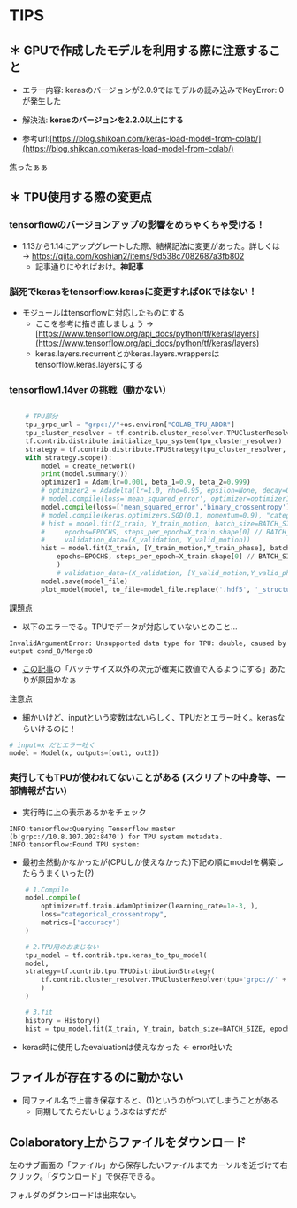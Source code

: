 # TIPS

## ＊ GPUで作成したモデルを利用する際に注意すること
- エラー内容: kerasのバージョンが2.0.9ではモデルの読み込みでKeyError: 0が発生した

- 解決法: __kerasのバージョンを2.2.0以上にする__

- 参考url:[https://blog.shikoan.com/keras-load-model-from-colab/](https://blog.shikoan.com/keras-load-model-from-colab/)

焦ったぁぁ

## ＊ TPU使用する際の変更点

### tensorflowのバージョンアップの影響をめちゃくちゃ受ける！
- 1.13から1.14にアップグレートした際、結構記法に変更があった。詳しくは → https://qiita.com/koshian2/items/9d538c7082687a3fb802
	- 記事通りにやればおけ。**神記事**

### 脳死でkerasをtensorflow.kerasに変更すればOKではない！

- モジュールはtensorflowに対応したものにする
    - ここを参考に描き直しましょう → [https://www.tensorflow.org/api_docs/python/tf/keras/layers](https://www.tensorflow.org/api_docs/python/tf/keras/layers)
    - keras.layers.recurrentとかkeras.layers.wrappersはtensorflow.keras.layersにする


### tensorflow1.14ver の挑戦（動かない）
```python

    # TPU部分
    tpu_grpc_url = "grpc://"+os.environ["COLAB_TPU_ADDR"]
    tpu_cluster_resolver = tf.contrib.cluster_resolver.TPUClusterResolver(tpu_grpc_url)
    tf.contrib.distribute.initialize_tpu_system(tpu_cluster_resolver)
    strategy = tf.contrib.distribute.TPUStrategy(tpu_cluster_resolver, steps_per_run=100)
    with strategy.scope():
        model = create_network()
        print(model.summary())
        optimizer1 = Adam(lr=0.001, beta_1=0.9, beta_2=0.999)
        # optimizer2 = Adadelta(lr=1.0, rho=0.95, epsilon=None, decay=0.0)
        # model.compile(loss='mean_squared_error', optimizer=optimizer1)
        model.compile(loss=['mean_squared_error','binary_crossentropy'], optimizer=optimizer1)
        # model.compile(keras.optimizers.SGD(0.1, momentum=0.9), "categorical_crossentropy", ["acc"])
        # hist = model.fit(X_train, Y_train_motion, batch_size=BATCH_SIZE, 
        #     epochs=EPOCHS, steps_per_epoch=X_train.shape[0] // BATCH_SIZE, validation_steps=X_validation.shape[0] // BATCH_SIZE,
        #     validation_data=(X_validation, Y_valid_motion))
        hist = model.fit(X_train, [Y_train_motion,Y_train_phase], batch_size=BATCH_SIZE, 
            epochs=EPOCHS, steps_per_epoch=X_train.shape[0] // BATCH_SIZE, validation_steps=X_validation.shape[0] // BATCH_SIZE
            )
            # validation_data=(X_validation, [Y_valid_motion,Y_valid_phase]))
        model.save(model_file)
        plot_model(model, to_file=model_file.replace('.hdf5', '_structure.png'), show_shapes=True)

```

課題点
- 以下のエラーでる。TPUでデータが対応していないとのこと…
```
InvalidArgumentError: Unsupported data type for TPU: double, caused by output cond_8/Merge:0
```
- [この記事](https://lang-int.hatenablog.com/entry/2019/04/29/162132)の「バッチサイズ以外の次元が確実に数値で入るようにする」あたりが原因かなぁ

注意点
- 細かいけど、inputという変数はないらしく、TPUだとエラー吐く。kerasならいけるのに！
```python
# input=x だとエラー吐く
model = Model(x, outputs=[out1, out2])
```

### 実行してもTPUが使われてないことがある (スクリプトの中身等、一部情報が古い)

- 実行時に上の表示あるかをチェック
```
INFO:tensorflow:Querying Tensorflow master (b'grpc://10.8.107.202:8470') for TPU system metadata.
INFO:tensorflow:Found TPU system:
```

- 最初全然動かなかったが(CPUしか使えなかった)下記の順にmodelを構築したらうまくいった(?)

```python
    # 1.Compile
    model.compile(
        optimizer=tf.train.AdamOptimizer(learning_rate=1e-3, ),
        loss="categorical_crossentropy",
        metrics=['accuracy']
    )

    # 2.TPU用のおまじない
    tpu_model = tf.contrib.tpu.keras_to_tpu_model(
    model,
    strategy=tf.contrib.tpu.TPUDistributionStrategy(
        tf.contrib.cluster_resolver.TPUClusterResolver(tpu='grpc://' + os.environ['COLAB_TPU_ADDR'])
        )
    )

    # 3.fit
    history = History()
    hist = tpu_model.fit(X_train, Y_train, batch_size=BATCH_SIZE, epochs=EPOCHS, validation_data=(X_validation, Y_validation),callbacks=[history])
```

- keras時に使用したevaluationは使えなかった <- error吐いた



## ファイルが存在するのに動かない
- 同ファイル名で上書き保存すると、(1)というのがついてしまうことがある
    - 同期してたらだいじょうぶなはずだが

## Colaboratory上からファイルをダウンロード

左のサブ画面の「ファイル」から保存したいファイルまでカーソルを近づけて右クリック。「ダウンロード」で保存できる。

フォルダのダウンロードは出来ない。